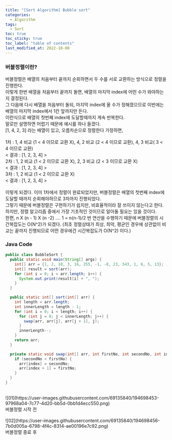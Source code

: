 ```yaml
---
title: "[Sort Algorithm] Bubble sort"
categories:
  - Algorithm
tags:
  - Sort
toc: true
toc_sticky: true
toc_label: "table of contents"
last_modified_at: 2022-10-08
---
```


### 버블정렬이란?

버블정렬은 배열의 처음부터 끝까지 순회하면서 두 수를 서로 교환하는 방식으로 정렬을 진행한다. <br>
이렇게 한번 배열을 처음부터 끝까지 돌면, 배열의 마지막 index에 어떤 수가 와야하는지 결정된다. <br>
그 다음에 다시 배열을 처음부터 돌되, 마지막 index에 올 수가 정해졌으므로 이번에는 배열의 마지막 index에서 1칸 앞까지만 돈다. <br>
이런식으로 배열의 첫번째 index에 도달할때까지 계속 반복한다. <br>
말로만 설명하면 어렵기 때문에 예시를 하나 들겠다. <br>
[1, 4, 2, 3] 라는 배열이 있고, 오름차순으로 정렬한다 가정하면,<br><br>
1차 : 1, 4 비교 (1 < 4 이므로 교환 X), 4, 2 비교 (2 < 4 이므로 교환), 4, 3 비교( 3 < 4 이므로 교환) <br>
< 결과 : [1, 2, 3, 4] > <br>
2차 : 1, 2 비교 (1 < 2 이므로 교환 X), 2, 3 비교 (2 < 3 이므로 교환 X) <br>
< 결과 : [1, 2, 3, 4] > <br>
3차 : 1, 2 비교 (1 < 2 이므로 교환 X) <br>
< 결과 : [1, 2, 3, 4] > <br><br>
이렇게 되겠다. 이미 1차에서 정렬이 완료되었지만, 버블정렬은 배열의 첫번째 index에 도달할 때까지 순회해야하므로 3차까지 진행되었다. <br>
그렇기 때문에 버블정렬은 구현하기가 쉽지만, 비효율적이라 잘 쓰이지 않는다고 한다. 하지만, 정렬 알고리즘 중에서 가장 기초적인 것이므로 알아둘 필요는 있을 것이다. <br>
한편, n X (n - 1) X (n -2) .... 1 = n(n-1)/2 번 연산을 수행하기 때문에 버블정렬의 시간복잡도는 O(N^2)가 되겠다.
(최초 정렬상태가 최상, 최악, 평균인 경우에 상관없이 비교는 끝까지 진행되므로 어떤 경우에건 시간복잡도가 O(N^2) 이다.)<br>

### Java Code

```java
public class BubbleSort {
  public static void main(String[] args) {
    int[] arr = {1, 2, 10, 3, 16, 255, -1, -8, 23, 543, 1, 6, 5, 13};
    int[] result = sort(arr);
    for (int i = 0; i < arr.length; i++) {
      System.out.print(result[i] + ", ");
    }
  }

  public static int[] sort(int[] arr) {
    int length = arr.length;
    int innerLength = length - 1;
    for (int i = 0; i < length; i++) {
      for (int j = 0; j < innerLength; j++) {
        swap(arr, arr[j], arr[j + 1], j);
      }
      innerLength--;
    }
    return arr;
  }

  private static void swap(int[] arr, int firstNo, int secondNo, int index) {
    if (secondNo < firstNo) {
      arr[index] = secondNo;
      arr[index + 1] = firstNo;
    }
  }
}
```

<br>
![01](https://user-images.githubusercontent.com/69135840/194698453-97968a04-7c77-4d20-bb5d-0bb1d4ecc550.png) <br>
버블정렬 시작 전 <br><br>
![02](https://user-images.githubusercontent.com/69135840/194698456-7b0d005a-6798-4f4c-8314-ae00196e7c92.png) <br>
버블정렬 종료 후 <br><br>
